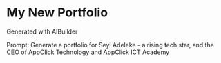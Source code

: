 # My New Portfolio

Generated with AIBuilder

Prompt: Generate a portfolio for Seyi Adeleke - a rising tech star, and the CEO of AppClick Technology and AppClick ICT Academy